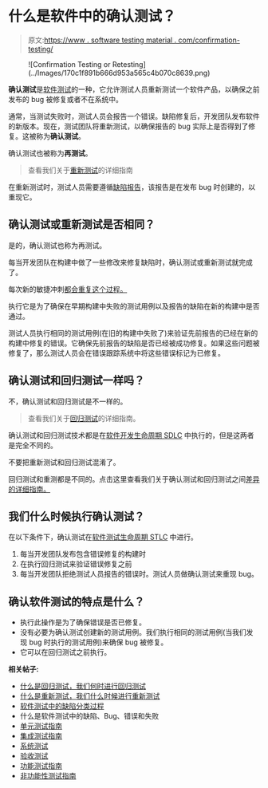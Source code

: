 # 什么是软件中的确认测试？

> 原文:[https://www . software testing material . com/confirmation-testing/](https://www.softwaretestingmaterial.com/confirmation-testing/)

<figure class="aligncenter">![Confirmation Testing or Retesting](../Images/170c1f891b666d953a565c4b070c8639.png)</figure>

**确认测试**是[软件测试](https://www.softwaretestingmaterial.com/software-testing/)的一种，它允许测试人员重新测试一个软件产品，以确保之前发布的 bug 被修复或者不在系统中。

通常，当测试失败时，测试人员会报告一个错误。缺陷修复后，开发团队发布软件的新版本。现在，测试团队将重新测试，以确保报告的 bug 实际上是否得到了修复。这被称为**确认测试**。

确认测试也被称为**再测试**。

> 查看我们关于[重新测试](https://www.softwaretestingmaterial.com/retesting/)的详细指南

在重新测试时，测试人员需要遵循[缺陷报告](https://www.softwaretestingmaterial.com/bug-report-template/)，该报告是在发布 bug 时创建的，以重现它。

## **确认测试或重新测试是否相同？**

是的，确认测试也称为再测试。

每当开发团队在构建中做了一些修改来修复缺陷时，确认测试或重新测试就完成了。

每次新的敏捷冲刺[都会重复这个过程。](https://www.softwaretestingmaterial.com/agile-scrum-methodology/)

执行它是为了确保在早期构建中失败的测试用例以及报告的缺陷在新的构建中是否通过。

测试人员执行相同的测试用例(在旧的构建中失败了)来验证先前报告的已经在新的构建中修复的错误。它确保先前报告的缺陷是否已经被成功修复。如果这些问题被修复了，那么测试人员会在错误跟踪系统中将这些错误标记为已修复。

## **确认测试和回归测试一样吗？**

不，确认测试和回归测试是不一样的。

> 查看我们关于[回归测试](https://www.softwaretestingmaterial.com/regression-testing/)的详细指南。

确认测试和回归测试技术都是在[软件开发生命周期 SDLC](https://www.softwaretestingmaterial.com/sdlc-software-development-life-cycle/) 中执行的，但是这两者是完全不同的。

不要把重新测试和回归测试混淆了。

回归测试和重测都是不同的。点击这里查看我们关于确认测试和回归测试之间[差异的详细指南。](https://www.softwaretestingmaterial.com/difference-between-regression-and-retesting/)

## 我们什么时候执行确认测试？

在以下条件下，确认测试在[软件测试生命周期 STLC](https://www.softwaretestingmaterial.com/stlc-software-testing-life-cycle/) 中进行。

1.  每当开发团队发布包含错误修复的构建时
2.  在执行回归测试来验证错误修复之前
3.  每当开发团队拒绝测试人员报告的错误时。测试人员做确认测试来重现 bug。

## **确认软件测试的特点是什么？**

*   执行此操作是为了确保错误是否已修复。
*   没有必要为确认测试创建新的测试用例。我们执行相同的测试用例(当我们发现 bug 时执行的测试用例)来确保 bug 被修复。
*   它可以在回归测试之前执行。

**相关帖子:**

*   [什么是回归测试，我们何时进行回归测试](https://www.softwaretestingmaterial.com/regression-testing/)
*   [什么是重新测试，我们什么时候进行重新测试](https://www.softwaretestingmaterial.com/retesting/)
*   [软件测试中的缺陷分类过程](https://www.softwaretestingmaterial.com/defect-triage-meeting/)
*   什么是软件测试中的缺陷、Bug、错误和失败
*   [单元测试指南](https://www.softwaretestingmaterial.com/unit-testing/)
*   [集成测试指南](https://www.softwaretestingmaterial.com/integration-testing/)
*   [系统测试](https://www.softwaretestingmaterial.com/system-testing/)
*   [验收测试](https://www.softwaretestingmaterial.com/user-acceptance-testing-uat/)
*   [功能测试指南](https://www.softwaretestingmaterial.com/functional-testing/)
*   [非功能性测试指南](https://www.softwaretestingmaterial.com/non-functional-testing/)